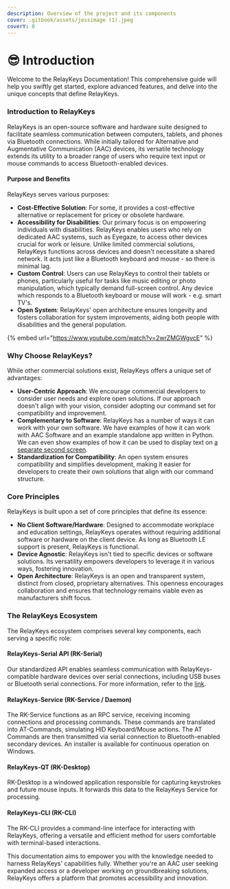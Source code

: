 ```yaml
---
description: Overview of the project and its components
cover: .gitbook/assets/jessimage (1).jpeg
coverY: 0
---
```


# 😎 Introduction

Welcome to the RelayKeys Documentation! This comprehensive guide will help you swiftly get started, explore advanced features, and delve into the unique concepts that define RelayKeys.

### Introduction to RelayKeys

RelayKeys is an open-source software and hardware suite designed to facilitate seamless communication between computers, tablets, and phones via Bluetooth connections. While initially tailored for Alternative and Augmentative Communication (AAC) devices, its versatile technology extends its utility to a broader range of users who require text input or mouse commands to access Bluetooth-enabled devices.

#### Purpose and Benefits

RelayKeys serves various purposes:

* **Cost-Effective Solution**: For some, it provides a cost-effective alternative or replacement for pricey or obsolete hardware.
* **Accessibility for Disabilities**: Our primary focus is on empowering individuals with disabilities. RelayKeys enables users who rely on dedicated AAC systems, such as Eyegaze, to access other devices crucial for work or leisure. Unlike limited commercial solutions, RelayKeys functions across devices and doesn't necessitate a shared network. It acts just like a Bluetooth keyboard and mouse - so there is minimal lag.&#x20;
* **Custom Control**: Users can use RelayKeys to control their tablets or phones, particularly useful for tasks like music editing or photo manipulation, which typically demand full-screen control. Any device which responds to a Bluetooth keyboard or mouse will work - e.g. smart TV's.
* **Open System**: RelayKeys' open architecture ensures longevity and fosters collaboration for system improvements, aiding both people with disabilities and the general population.

{% embed url="https://www.youtube.com/watch?v=2wrZMGWgvcE" %}

### Why Choose RelayKeys?

While other commercial solutions exist, RelayKeys offers a unique set of advantages:

* **User-Centric Approach**: We encourage commercial developers to consider user needs and explore open solutions. If our approach doesn't align with your vision, consider adopting our command set for compatibility and improvement.
* **Complementary to Software**: RelayKeys has a number of ways it can work with your own software. We have examples of how it can work with AAC Software and an example standalone app written in Python. We can even show examples of how it can be used to display text on [a separate second screen](https://github.com/AceCentre/open-ble-screen).&#x20;
* **Standardization for Compatibility**: An open system ensures compatibility and simplifies development, making it easier for developers to create their own solutions that align with our command structure.

### Core Principles

RelayKeys is built upon a set of core principles that define its essence:

* **No Client Software/Hardware**: Designed to accommodate workplace and education settings, RelayKeys operates without requiring additional software or hardware on the client device. As long as Bluetooth LE support is present, RelayKeys is functional.
* **Device Agnostic**: RelayKeys isn't tied to specific devices or software solutions. Its versatility empowers developers to leverage it in various ways, fostering innovation.
* **Open Architecture**: RelayKeys is an open and transparent system, distinct from closed, proprietary alternatives. This openness encourages collaboration and ensures that technology remains viable even as manufacturers shift focus.

### The RelayKeys Ecosystem

The RelayKeys ecosystem comprises several key components, each serving a specific role:

#### RelayKeys-Serial API (RK-Serial)

Our standardized API enables seamless communication with RelayKeys-compatible hardware devices over serial connections, including USB buses or Bluetooth serial connections. For more information, refer to the [link](https://relaykeys.example.com/rk-serial).

#### RelayKeys-Service (RK-Service / Daemon)

The RK-Service functions as an RPC service, receiving incoming connections and processing commands. These commands are translated into AT-Commands, simulating HID Keyboard/Mouse actions. The AT Commands are then transmitted via serial connection to Bluetooth-enabled secondary devices. An installer is available for continuous operation on Windows.

#### RelayKeys-QT (RK-Desktop)

RK-Desktop is a windowed application responsible for capturing keystrokes and future mouse inputs. It forwards this data to the RelayKeys Service for processing.

#### RelayKeys-CLI (RK-CLI)

The RK-CLI provides a command-line interface for interacting with RelayKeys, offering a versatile and efficient method for users comfortable with terminal-based interactions.

This documentation aims to empower you with the knowledge needed to harness RelayKeys' capabilities fully. Whether you're an AAC user seeking expanded access or a developer working on groundbreaking solutions, RelayKeys offers a platform that promotes accessibility and innovation.
